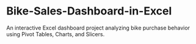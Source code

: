 # Bike-Sales-Dashboard-in-Excel
An interactive Excel dashboard project analyzing bike purchase behavior using Pivot Tables, Charts, and Slicers.
